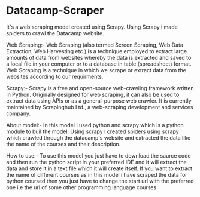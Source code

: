 # Datacamp-Scraper
It's a web scraping model created using Scrapy. Using Scrapy i made spiders to crawl the Datacamp website.



Web Scraping:-
Web Scraping (also termed Screen Scraping, Web Data Extraction, Web Harvesting etc.) is a technique employed to extract large amounts of data from websites whereby the data is extracted and saved to a local file in your computer or to a database in table (spreadsheet) format. Web Scraping is a technique in which we scrape or extract data from the websites according to our requirments.



Scrapy:- 
Scrapy is a free and open-source web-crawling framework written in Python. Originally designed for web scraping, it can also be used to extract data using APIs or as a general-purpose web crawler. It is currently maintained by Scrapinghub Ltd., a web-scraping development and services company.



About model:-
In this model I used python and scrapy which is a python module to buil the model. Using scrapy I created spiders using scrapy which crawled through the datacamp's website and extracted the data like the name of the courses and their description.



How to use:-
To use this model you just have to download the saurce code and then run the python script in your preferred IDE and it will extract the data and store it in a text file which it will create itself. If you want to extract the name of different courses as in this model i have scraped the data for python coursed then you just have to change the start url with the preferred one i.e the url of some other programming language courses.
